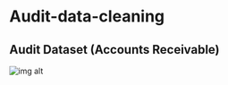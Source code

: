 # Audit-data-cleaning

## Audit Dataset (Accounts Receivable)
![img alt]("https://github.com/nsankareswari-70/Audit-data-cleaning/blob/9894901e84e56386c19cfaf8dac1d7268a9c6bc1/audit1.png")
